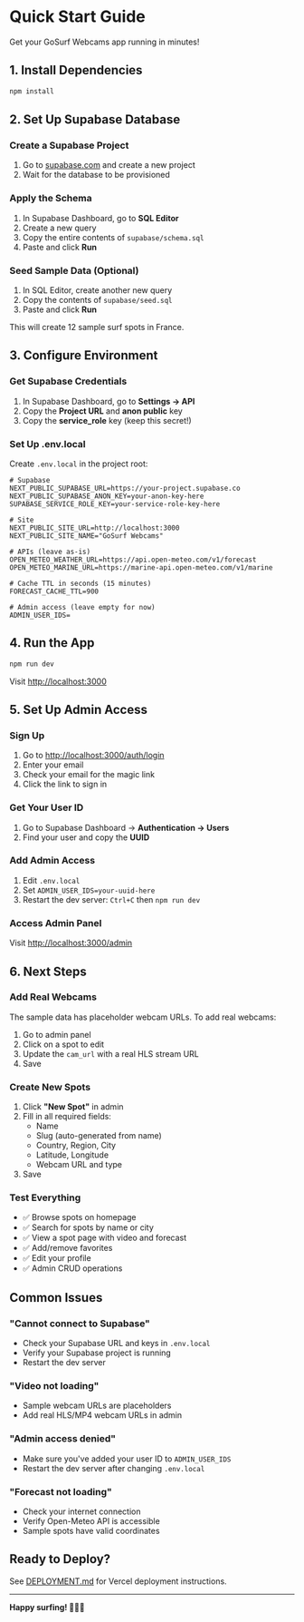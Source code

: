 # Quick Start Guide

Get your GoSurf Webcams app running in minutes!

## 1. Install Dependencies

```bash
npm install
```

## 2. Set Up Supabase Database

### Create a Supabase Project
1. Go to [supabase.com](https://supabase.com) and create a new project
2. Wait for the database to be provisioned

### Apply the Schema
1. In Supabase Dashboard, go to **SQL Editor**
2. Create a new query
3. Copy the entire contents of `supabase/schema.sql`
4. Paste and click **Run**

### Seed Sample Data (Optional)
1. In SQL Editor, create another new query
2. Copy the contents of `supabase/seed.sql`
3. Paste and click **Run**

This will create 12 sample surf spots in France.

## 3. Configure Environment

### Get Supabase Credentials
1. In Supabase Dashboard, go to **Settings → API**
2. Copy the **Project URL** and **anon public** key
3. Copy the **service_role** key (keep this secret!)

### Set Up .env.local
Create `.env.local` in the project root:

```env
# Supabase
NEXT_PUBLIC_SUPABASE_URL=https://your-project.supabase.co
NEXT_PUBLIC_SUPABASE_ANON_KEY=your-anon-key-here
SUPABASE_SERVICE_ROLE_KEY=your-service-role-key-here

# Site
NEXT_PUBLIC_SITE_URL=http://localhost:3000
NEXT_PUBLIC_SITE_NAME="GoSurf Webcams"

# APIs (leave as-is)
OPEN_METEO_WEATHER_URL=https://api.open-meteo.com/v1/forecast
OPEN_METEO_MARINE_URL=https://marine-api.open-meteo.com/v1/marine

# Cache TTL in seconds (15 minutes)
FORECAST_CACHE_TTL=900

# Admin access (leave empty for now)
ADMIN_USER_IDS=
```

## 4. Run the App

```bash
npm run dev
```

Visit [http://localhost:3000](http://localhost:3000)

## 5. Set Up Admin Access

### Sign Up
1. Go to [http://localhost:3000/auth/login](http://localhost:3000/auth/login)
2. Enter your email
3. Check your email for the magic link
4. Click the link to sign in

### Get Your User ID
1. Go to Supabase Dashboard → **Authentication → Users**
2. Find your user and copy the **UUID**

### Add Admin Access
1. Edit `.env.local`
2. Set `ADMIN_USER_IDS=your-uuid-here`
3. Restart the dev server: `Ctrl+C` then `npm run dev`

### Access Admin Panel
Visit [http://localhost:3000/admin](http://localhost:3000/admin)

## 6. Next Steps

### Add Real Webcams
The sample data has placeholder webcam URLs. To add real webcams:

1. Go to admin panel
2. Click on a spot to edit
3. Update the `cam_url` with a real HLS stream URL
4. Save

### Create New Spots
1. Click **"New Spot"** in admin
2. Fill in all required fields:
   - Name
   - Slug (auto-generated from name)
   - Country, Region, City
   - Latitude, Longitude
   - Webcam URL and type
3. Save

### Test Everything
- ✅ Browse spots on homepage
- ✅ Search for spots by name or city
- ✅ View a spot page with video and forecast
- ✅ Add/remove favorites
- ✅ Edit your profile
- ✅ Admin CRUD operations

## Common Issues

### "Cannot connect to Supabase"
- Check your Supabase URL and keys in `.env.local`
- Verify your Supabase project is running
- Restart the dev server

### "Video not loading"
- Sample webcam URLs are placeholders
- Add real HLS/MP4 webcam URLs in admin

### "Admin access denied"
- Make sure you've added your user ID to `ADMIN_USER_IDS`
- Restart the dev server after changing `.env.local`

### "Forecast not loading"
- Check your internet connection
- Verify Open-Meteo API is accessible
- Sample spots have valid coordinates

## Ready to Deploy?

See [DEPLOYMENT.md](./DEPLOYMENT.md) for Vercel deployment instructions.

---

**Happy surfing! 🏄‍♂️🌊**
